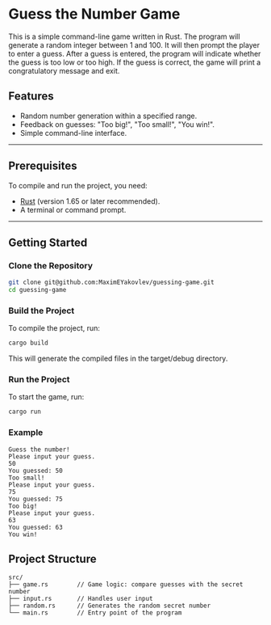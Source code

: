 # Guess the Number Game

This is a simple command-line game written in Rust. The program will generate a random integer between 1 and 100. It will then prompt the player to enter a guess. After a guess is entered, the program will indicate whether the guess is too low or too high. If the guess is correct, the game will print a congratulatory message and exit.

## Features
- Random number generation within a specified range.
- Feedback on guesses: "Too big!", "Too small!", "You win!".
- Simple command-line interface.

---

## Prerequisites
To compile and run the project, you need:
- [Rust](https://www.rust-lang.org/tools/install) (version 1.65 or later recommended).
- A terminal or command prompt.

---

## Getting Started

### Clone the Repository
```bash
git clone git@github.com:MaximEYakovlev/guessing-game.git
cd guessing-game
```

### Build the Project
To compile the project, run:
```bash
cargo build
```
This will generate the compiled files in the target/debug directory.

### Run the Project
To start the game, run:
```bash
cargo run
```

### Example
    Guess the number!
    Please input your guess.
    50
    You guessed: 50
    Too small!
    Please input your guess.
    75
    You guessed: 75
    Too big!
    Please input your guess.
    63
    You guessed: 63
    You win!

## Project Structure
```
src/
├── game.rs        // Game logic: compare guesses with the secret number
├── input.rs       // Handles user input
├── random.rs      // Generates the random secret number
└── main.rs        // Entry point of the program
```


